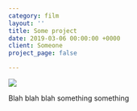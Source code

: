 ```yaml
---
category: film
layout: ''
title: Some project
date: 2019-03-06 00:00:00 +0000
client: Someone
project_page: false

---
```

![](/uploads/MVIMG_20200328_114349.jpg)

Blah blah blah something something